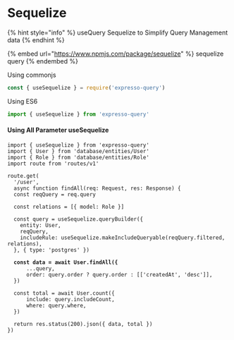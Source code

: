 # Sequelize

{% hint style="info" %}
useQuery Sequelize to Simplify Query Management data
{% endhint %}

{% embed url="https://www.npmjs.com/package/sequelize" %}
sequelize query
{% endembed %}

Using commonjs

```javascript
const { useSequelize } = require('expresso-query')
```

Using ES6

```javascript
import { useSequelize } from 'expresso-query'
```

#### Using All Parameter useSequelize

<pre class="language-javascript"><code class="lang-javascript">import { useSequelize } from 'expresso-query'
import { User } from 'database/entities/User'
import { Role } from 'database/entities/Role'
import route from 'routes/v1'

route.get(
  '/user',
  async function findAll(req: Request, res: Response) {
  const reqQuery = req.query
  
  const relations = [{ model: Role }]
  
  const query = useSequelize.queryBuilder({ 
    entity: User, 
    reqQuery, 
    includeRule: useSequelize.makeIncludeQueryable(reqQuery.filtered, relations),
  }, { type: 'postgres' })
  
<strong>  const data = await User.findAll({
</strong>      ...query,
      order: query.order ? query.order : [['createdAt', 'desc']],
  })

  const total = await User.count({
      include: query.includeCount,
      where: query.where,
  })

  return res.status(200).json({ data, total })
})

</code></pre>
